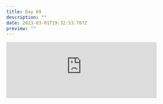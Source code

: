 ```yaml
---
title: Day 69
description: ""
date: 2023-03-01T19:32:53.707Z
preview: ""
---
```

<iframe src="https://mastodontech.de/@larnius/109949663022456731/embed" class="mastodon-embed" style="max-width: 100%; border: 0" width="400" allowfullscreen="allowfullscreen"></iframe><script src="https://mastodontech.de/embed.js" async="async"></script>